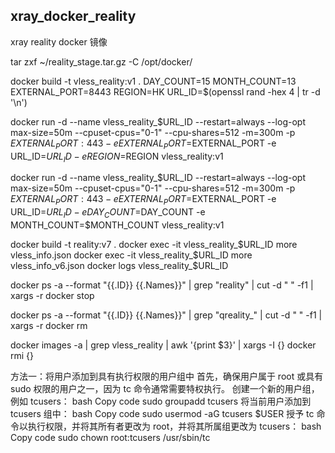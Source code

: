 ## xray_docker_reality
xray reality docker 镜像

tar zxf ~/reality_stage.tar.gz -C /opt/docker/

docker build -t vless_reality:v1 .
DAY_COUNT=15
MONTH_COUNT=13
EXTERNAL_PORT=8443
REGION=HK
URL_ID=$(openssl rand -hex 4 | tr -d '\n')

docker run -d --name vless_reality_$URL_ID --restart=always --log-opt max-size=50m --cpuset-cpus="0-1" --cpu-shares=512 -m=300m -p $EXTERNAL_PORT:443 -e EXTERNAL_PORT=$EXTERNAL_PORT -e URL_ID=$URL_ID -e REGION=$REGION vless_reality:v1

docker run -d --name vless_reality_$URL_ID --restart=always --log-opt max-size=50m --cpuset-cpus="0-1" --cpu-shares=512 -m=300m -p $EXTERNAL_PORT:443 -e EXTERNAL_PORT=$EXTERNAL_PORT -e URL_ID=$URL_ID -e DAY_COUNT=$DAY_COUNT -e MONTH_COUNT=$MONTH_COUNT vless_reality:v1

docker build -t reality:v7 .
docker exec -it vless_reality_$URL_ID more vless_info.json 
docker exec -it vless_reality_$URL_ID more vless_info_v6.json 
docker logs vless_reality_$URL_ID

docker ps -a --format "{{.ID}} {{.Names}}" | grep  "reality" | cut -d " " -f1 | xargs -r docker stop

docker ps -a --format "{{.ID}} {{.Names}}" | grep  "qreality_" | cut -d " " -f1 | xargs -r docker rm

docker images -a | grep vless_reality | awk '{print $3}' | xargs -I {} docker rmi {}


方法一：将用户添加到具有执行权限的用户组中
首先，确保用户属于 root 或具有 sudo 权限的用户之一，因为 tc 命令通常需要特权执行。
创建一个新的用户组，例如 tcusers：
bash
Copy code
sudo groupadd tcusers
将当前用户添加到 tcusers 组中：
bash
Copy code
sudo usermod -aG tcusers $USER
授予 tc 命令以执行权限，并将其所有者更改为 root，并将其所属组更改为 tcusers：
bash
Copy code
sudo chown root:tcusers /usr/sbin/tc

